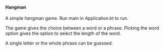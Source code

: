 #### Hangman

A simple hangman game.
Run main in Application.kt to run.

The game gives the choice between a word or a phrase.
Picking the word option gives the option to select the length of the word.

A single letter or the whole phrase can be guessed.
